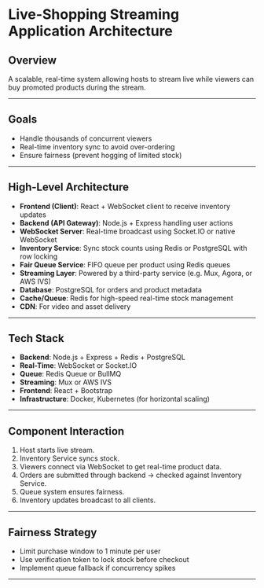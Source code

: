 # Live-Shopping Streaming Application Architecture

## Overview
A scalable, real-time system allowing hosts to stream live while viewers can buy promoted products during the stream.

---

## Goals
- Handle thousands of concurrent viewers
- Real-time inventory sync to avoid over-ordering
- Ensure fairness (prevent hogging of limited stock)

---

## High-Level Architecture

- **Frontend (Client)**: React + WebSocket client to receive inventory updates
- **Backend (API Gateway)**: Node.js + Express handling user actions
- **WebSocket Server**: Real-time broadcast using Socket.IO or native WebSocket
- **Inventory Service**: Sync stock counts using Redis or PostgreSQL with row locking
- **Fair Queue Service**: FIFO queue per product using Redis queues
- **Streaming Layer**: Powered by a third-party service (e.g. Mux, Agora, or AWS IVS)
- **Database**: PostgreSQL for orders and product metadata
- **Cache/Queue**: Redis for high-speed real-time stock management
- **CDN**: For video and asset delivery

---

## Tech Stack
- **Backend**: Node.js + Express + Redis + PostgreSQL
- **Real-Time**: WebSocket or Socket.IO
- **Queue**: Redis Queue or BullMQ
- **Streaming**: Mux or AWS IVS
- **Frontend**: React + Bootstrap
- **Infrastructure**: Docker, Kubernetes (for horizontal scaling)

---

## Component Interaction
1. Host starts live stream.
2. Inventory Service syncs stock.
3. Viewers connect via WebSocket to get real-time product data.
4. Orders are submitted through backend → checked against Inventory Service.
5. Queue system ensures fairness.
6. Inventory updates broadcast to all clients.

---

## Fairness Strategy
- Limit purchase window to 1 minute per user
- Use verification token to lock stock before checkout
- Implement queue fallback if concurrency spikes

---
 
